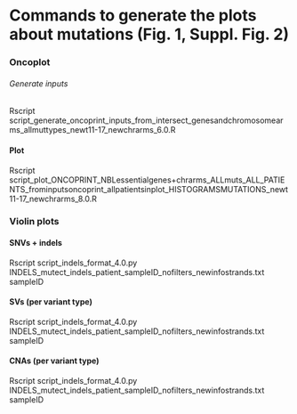 # Commands to generate the plots about mutations (Fig. 1, Suppl. Fig. 2)

### Oncoplot

###### Generate inputs
Rscript script_generate_oncoprint_inputs_from_intersect_genesandchromosomearms_allmuttypes_newt11-17_newchrarms_6.0.R
#### Plot
Rscript script_plot_ONCOPRINT_NBLessentialgenes+chrarms_ALLmuts_ALL_PATIENTS_frominputsoncoprint_allpatientsinplot_HISTOGRAMSMUTATIONS_newt11-17_newchrarms_8.0.R

### Violin plots
#### SNVs + indels
Rscript script_indels_format_4.0.py INDELS_mutect_indels_patient_sampleID_nofilters_newinfostrands.txt sampleID
#### SVs (per variant type)
Rscript script_indels_format_4.0.py INDELS_mutect_indels_patient_sampleID_nofilters_newinfostrands.txt sampleID
#### CNAs (per variant type)
Rscript script_indels_format_4.0.py INDELS_mutect_indels_patient_sampleID_nofilters_newinfostrands.txt sampleID


